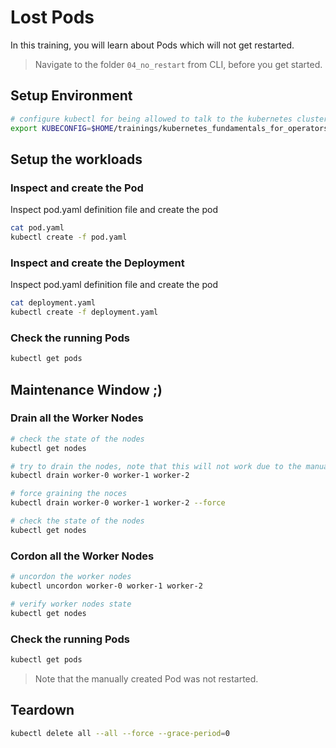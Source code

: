 # Lost Pods

In this training, you will learn about Pods which will not get restarted.

> Navigate to the folder `04_no_restart` from CLI, before you get started.

## Setup Environment

```bash
# configure kubectl for being allowed to talk to the kubernetes cluster
export KUBECONFIG=$HOME/trainings/kubernetes_fundamentals_for_operators/01_magicless-kubernetes/secrets/admin.kubeconfig
```

## Setup the workloads

### Inspect and create the Pod

Inspect pod.yaml definition file and create the pod

```bash
cat pod.yaml
kubectl create -f pod.yaml
```

### Inspect and create the Deployment

Inspect pod.yaml definition file and create the pod

```bash
cat deployment.yaml
kubectl create -f deployment.yaml
```

### Check the running Pods

```bash
kubectl get pods
```

## Maintenance Window ;)

### Drain all the Worker Nodes

```bash
# check the state of the nodes
kubectl get nodes

# try to drain the nodes, note that this will not work due to the manualy created pod
kubectl drain worker-0 worker-1 worker-2

# force graining the noces
kubectl drain worker-0 worker-1 worker-2 --force 

# check the state of the nodes
kubectl get nodes
```

### Cordon all the Worker Nodes

```bash
# uncordon the worker nodes
kubectl uncordon worker-0 worker-1 worker-2

# verify worker nodes state
kubectl get nodes
```

### Check the running Pods

```bash
kubectl get pods
```

> Note that the manually created Pod was not restarted.

## Teardown

```bash
kubectl delete all --all --force --grace-period=0
```
